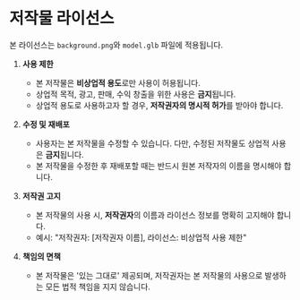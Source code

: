 # 저작물 라이선스

본 라이선스는 `background.png`와 `model.glb` 파일에 적용됩니다.

1. **사용 제한**
   - 본 저작물은 **비상업적 용도**로만 사용이 허용됩니다.
   - 상업적 목적, 광고, 판매, 수익 창출을 위한 사용은 **금지**됩니다.
   - 상업적 용도로 사용하고자 할 경우, **저작권자의 명시적 허가**를 받아야 합니다.

2. **수정 및 재배포**
   - 사용자는 본 저작물을 수정할 수 있습니다. 다만, 수정된 저작물도 상업적 사용은 **금지**됩니다.
   - 본 저작물을 수정한 후 재배포할 때는 반드시 원본 저작자의 이름을 명시해야 합니다.

3. **저작권 고지**
   - 본 저작물의 사용 시, **저작권자**의 이름과 라이선스 정보를 명확히 고지해야 합니다.
   - 예시: "저작권자: [저작권자 이름], 라이선스: 비상업적 사용 제한"

4. **책임의 면책**
   - 본 저작물은 '있는 그대로' 제공되며, 저작권자는 본 저작물의 사용으로 발생하는 모든 법적 책임을 지지 않습니다.
